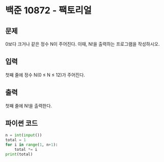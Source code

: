 # 백준 10872 - 팩토리얼

## 문제
0보다 크거나 같은 정수 N이 주어진다. 이때, N!을 출력하는 프로그램을 작성하시오.


## 입력
첫째 줄에 정수 N(0 ≤ N ≤ 12)가 주어진다.

## 출력
첫째 줄에 N!을 출력한다.

## 파이썬 코드
```python
n = int(input())
total = 1
for i in range(1, n+1):
    total *= i
print(total)
```
